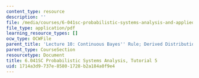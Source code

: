 ```yaml
---
content_type: resource
description: ''
file: /media/courses/6-041sc-probabilistic-systems-analysis-and-applied-probability-fall-2013/1714a3d9737e85801728b2a184a0f9e4_MIT6_041SCF13_tut05.pdf
file_type: application/pdf
learning_resource_types: []
ocw_type: OCWFile
parent_title: 'Lecture 10: Continuous Bayes'' Rule; Derived Distributions'
parent_type: CourseSection
resourcetype: Document
title: 6.041SC Probabilistic Systems Analysis, Tutorial 5
uid: 1714a3d9-737e-8580-1728-b2a184a0f9e4
---
```


